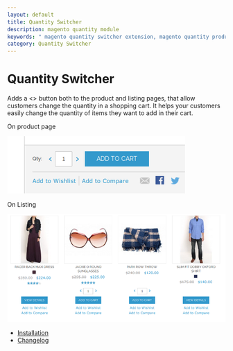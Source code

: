 ```yaml
---
layout: default
title: Quantity Switcher
description: magento quantity module
keywords: " magento quantity switcher extension, magento quantity product"
category: Quantity Switcher
---
```


# Quantity Switcher

Adds a <> button both to the product and listing pages, that allow customers change the quantity in a shopping cart. It helps your customers easily change the quantity of items they want to add in their cart.

On product page

![Product page](/images/m1/extensions/qty-switcher/rwd-product.png)

On Listing

![Category page](/images/m1/extensions/qty-switcher/rwd-category.png)

 -  [Installation](installation/)
 -  [Changelog](changelog/)
